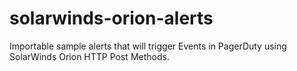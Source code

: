 # solarwinds-orion-alerts

Importable sample alerts that will trigger Events in PagerDuty using SolarWinds Orion HTTP Post Methods.
